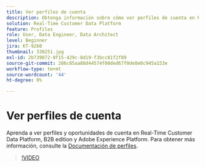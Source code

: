```yaml
---
title: Ver perfiles de cuenta
description: Obtenga información sobre cómo ver perfiles de cuenta en Real-Time CDP B2B edition.
solution: Real-Time Customer Data Platform
feature: Profiles
role: User, Data Engineer, Data Architect
level: Beginner
jira: KT-9260
thumbnail: 338251.jpg
exl-id: 2b739872-0f15-429c-8d19-f3bcc81f2f89
source-git-commit: 286c85aa88d44574f00ded67f0de8e0c945a153e
workflow-type: tm+mt
source-wordcount: '44'
ht-degree: 0%

---
```


# Ver perfiles de cuenta

Aprenda a ver perfiles y oportunidades de cuenta en Real-Time Customer Data Platform, B2B edition y Adobe Experience Platform. Para obtener más información, consulte la [Documentación de perfiles](https://experienceleague.adobe.com/docs/experience-platform/rtcdp/profile/profile-browse.html?lang=es).

>[!VIDEO](https://video.tv.adobe.com/v/338251?learn=on&enablevpops)

